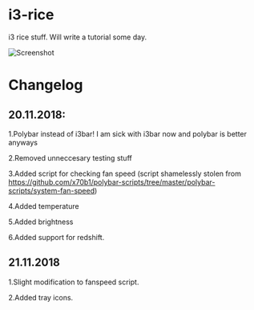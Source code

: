 # i3-rice
i3 rice stuff. Will write a tutorial some day.

![Screenshot](https://i.redd.it/1enl36nkdfz11.png)
# Changelog
## 20.11.2018: 

1.Polybar instead of i3bar! I am sick with i3bar now and polybar is better anyways
           
2.Removed unneccesary testing stuff          

3.Added script for checking fan speed (script shamelessly stolen from https://github.com/x70b1/polybar-scripts/tree/master/polybar-scripts/system-fan-speed)

4.Added temperature

5.Added brightness

6.Added support for redshift.

## 21.11.2018

1.Slight modification to fanspeed script.

2.Added tray icons.

